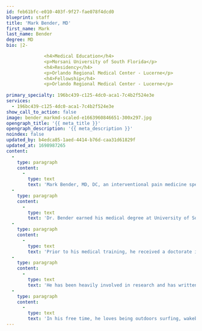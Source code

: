 ```yaml
---
id: feb61bfc-e010-403f-9f27-fae078f4dcd0
blueprint: staff
title: 'Mark Bender, MD'
first_name: Mark
last_name: Bender
degree: MD
bio: |2-

              <h4>Medical Education</h4>
              <p>Morsani University of South Florida</p>
              <h4>Residency</h4>
              <p>Orlando Regional Medical Center - Lucerne</p>
              <h4>Fellowship</h4>
              <p>Orlando Regional Medical Center - Lucerne</p>
          
primary_specialty: 196bc439-c125-4dc0-aca1-7c4b2f524e3e
services:
  - 196bc439-c125-4dc0-aca1-7c4b2f524e3e
show_call_to_action: false
image: bender_markmd-scaled-e1663960846651-300x297.jpg
opengraph_title: '{{ meta_title }}'
opengraph_description: '{{ meta_description }}'
noindex: false
updated_by: b4edca85-1aed-4414-b76d-caa31d61829f
updated_at: 1698987265
content:
  -
    type: paragraph
    content:
      -
        type: text
        text: 'Mark Bender, MD, DC, an interventional pain medicine specialist at UF Health Pain Medicine at Halifax Health, located at 311 N. Clyde Morris Blvd., Suite 440 Daytona Beach, Fla 32114.'
  -
    type: paragraph
    content:
      -
        type: text
        text: 'Dr. Bender earned his medical degree at University of South Florida Morsani College of Medicine in Tampa, Fla., where he was valedictorian and a member of the Alpha Omega Alpha medical honor society. He completed his residency in emergency medicine at Orlando Health in Orlando, Fla., and his fellowship in pain medicine at the University of Florida in Gainesville, Fla.'
  -
    type: paragraph
    content:
      -
        type: text
        text: 'Prior to his medical training, he received a doctorate in chiropractic degree from Palmer College of Chiropractic in Daytona Beach, Fla. With a successful business practice in South Florida, Dr. Bender witnessed people suffer from pain that he was not able to treat as a chiropractor. Wanting to affect people on a deeper level, he spent the intervening years training to become an expert in minimally invasive spine care.'
  -
    type: paragraph
    content:
      -
        type: text
        text: 'He has been heavily involved in research and has written nineteen articles and a book chapter related to his field. The majority of his research involved the treatment of musculoskeletal and spine-related disorders. Dr. Bender has a passion for community service and has been on several medical mission trips in the Dominican Republic and Fiji.'
  -
    type: paragraph
    content:
      -
        type: text
        text: 'In his free time, he loves being outdoors surfing, wakeboarding, rock climbing and traveling. He also enjoys playing the drums.'
---
```

